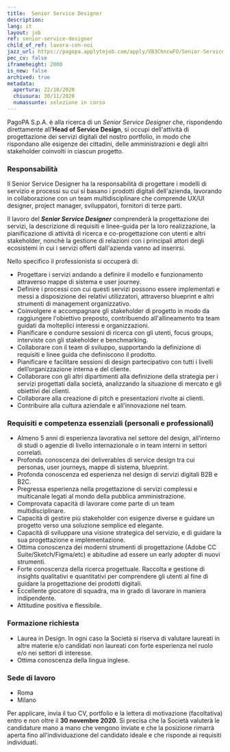 ```yaml
---
title:  Senior Service Designer
description:
lang: it
layout: job
ref: senior-service-designer
child_of_ref: lavora-con-noi
jazz_url: https://pagopa.applytojob.com/apply/VB3ChncwFO/Senior-Service-Designer
pec_cv: false
iframeheight: 2000
is_new: false
archived: true
metadata:
  apertura: 22/10/2020
  chiusura: 30/11/2020
  numassunte: selezione in corso
---
```


PagoPA S.p.A. è alla ricerca di un *Senior Service Designer* che, rispondendo direttamente all’**Head of Service Design**, si occupi dell'attività di progettazione dei servizi digitali del nostro portfolio, in modo che rispondano alle esigenze dei cittadini, delle amministrazioni e degli altri stakeholder coinvolti in ciascun progetto. 

### Responsabilità

Il Senior Service Designer ha la responsabilità di progettare i modelli di servizio e processi su cui si basano i prodotti digitali dell'azienda, lavorando in collaborazione con un team multidisciplinare che comprende UX/UI designer, project manager, sviluppatori, fornitori di terze parti.

Il lavoro del **_Senior Service Designer_** comprenderà la progettazione dei servizi, la descrizione di requisiti e linee-guida per la loro realizzazione, la pianificazione di attività di ricerca e co-progettazione con utenti e altri stakeholder, nonchè la gestione di relazioni con i principali attori degli ecosistemi in cui i servizi offerti dall'azienda vanno ad inserirsi.

Nello specifico il professionista si occuperà di:
* Progettare i servizi andando a definire il modello e funzionamento attraverso mappe di sistema e user journey.
* Definire i processi con cui questi servizi possono essere implementati e messi a disposizione dei relativi utilizzatori, attraverso blueprint e altri strumenti di management organizzativo.
* Coinvolgere e accompagnare gli stakeholder di progetto in modo da raggiungere l'obiettivo preposto, contribuendo all'allineamento tra team guidati da molteplici interessi e organizzazioni.
* Pianificare e condurre sessioni di ricerca con gli utenti, focus groups, interviste con gli stakeholder e benchmarking.
* Collaborare con il team di sviluppo, supportando la definizione di requisiti e linee guida che definiscono il prodotto.
* Pianificare e facilitare sessioni di design partecipativo con tutti i livelli dell’organizzazione interna e del cliente.
* Collaborare con gli altri dipartimenti alla definizione della strategia per i servizi progettati dalla società, analizzando la situazione di mercato e gli obiettivi dei clienti.
* Collaborare alla creazione di pitch e presentazioni rivolte ai clienti.
* Contribuire alla cultura aziendale e all’innovazione nel team.


### Requisiti e competenza essenziali (personali e professionali)

* Almeno 5 anni di esperienza lavorativa nel settore del design, all’interno di studi o agenzie di livello internazionale o in team interni in settori correlati.
* Profonda conoscenza dei deliverables di service design tra cui personas, user journeys, mappe di sistema, blueprint.
* Profonda conoscenza ed esperienza nel design di servizi digitali B2B e B2C.
* Pregressa esperienza nella progettazione di servizi complessi e multicanale legati al mondo della pubblica amministrazione.
* Comprovata capacità di lavorare come parte di un team multidisciplinare.
* Capacità di gestire più stakeholder con esigenze diverse e guidare un progetto verso una soluzione semplice ed elegante.
* Capacità di sviluppare una visione strategica del servizio, e di guidare la sua progettazione e implementazione.
* Ottima conoscenza dei moderni strumenti di progettazione (Adobe CC Suite/Sketch/Figma/etc) e abitudine ad essere un early adopter di nuovi strumenti.
* Forte conoscenza della ricerca progettuale. Raccolta e gestione di insights qualitativi e quantitativi per comprendere gli utenti al fine di guidare la progettazione dei prodotti digitali.
* Eccellente giocatore di squadra, ma in grado di lavorare in maniera indipendente.
* Attitudine positiva e flessibile.


### Formazione richiesta

* Laurea in Design. In ogni caso la Società si riserva di valutare laureati in altre materie e/o candidati non laureati con forte esperienza nel ruolo e/o nei settori di interesse.
* Ottima conoscenza della lingua inglese.


### Sede di lavoro

* Roma
* Milano

Per applicare, invia il tuo CV, portfolio e la lettera di motivazione (facoltativa) entro e non oltre il **30 novembre 2020**. Si precisa che la Società valuterà le candidature mano a mano che vengono inviate e che la posizione rimarrà aperta fino all’individuazione del candidato ideale e che risponde ai requisiti individuati.
